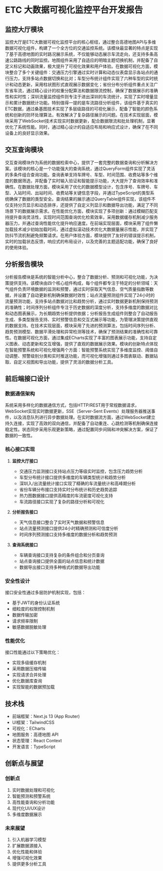 # ETC 大数据可视化监控平台开发报告

## 监控大厅模块

监控大厅是ETC大数据可视化监控平台的核心枢纽，通过整合高德地图API与多维数据可视化组件，构建了一个全方位的交通监控系统。该模块最显著的特点是实现了基于高德地图的实时路况展示系统，不仅能够动态展示车流走向，还支持多条高速公路路线的同时监控。地图组件采用了自适应的明暗主题切换机制，并配备了自定义标记和动画效果，极大提升了可视化效果和用户体验。在数据可视化方面，模块整合了多个关键组件：交通压力引擎通过实时计算和动态仪表盘显示各站点的通行压力，支持多站点数据切换和比对；车型分布统计组件实现了六种车型的实时统计和动态更新，采用柱状图形式直观展示数据变化；省份分布分析组件重点关注广东省车流，通过精心设计的权重分配算法和数据限流控制，确保了数据展示的准确性和实时性；深圳流量监控组件则专注于进出深圳的车流统计，实现了实时增量显示和累计数据统计功能。特别值得一提的是车流路径分析组件，该组件基于真实的ETC数据，通过桑基图技术实现了多层级路径的可视化展示，配备了智能的颜色系统和创新的防环处理算法，有效解决了复杂路径展示的问题。在技术实现层面，模块采用了WebSocket技术实现实时数据更新，配合数据限流和批处理机制，显著优化了系统性能。同时，通过精心设计的自适应布局和响应式设计，确保了在不同设备上的良好显示效果。

## 交互查询模块

交互查询模块作为系统的数据检索中心，提供了一套完整的数据查询和分析解决方案。该模块的核心是一个功能强大的查询系统，通过QueryForm组件实现了灵活的多条件组合查询功能。查询表单支持车牌号、车型、时间范围、收费站等多个维度的数据筛选，并配备了实时输入验证和智能提示功能，大大提升了查询效率和准确性。在数据处理方面，模块采用了优化的数据模型设计，包含序号、车牌号、车型、入站时间、出站时间、收费站等关键信息字段，并通过TypeScript的类型系统确保了数据的类型安全。查询结果的展示通过QueryTable组件实现，该组件不仅支持分页显示和动态排序，还提供了自定义列显示和数据导出功能，满足了不同场景下的数据展示需求。在性能优化方面，模块实现了多项创新：通过模糊匹配支持提升查询灵活性，实现时间范围查询优化检索效率，采用数据缓存机制减少服务器压力，并通过查询性能优化提升响应速度。在前端实现层面，模块采用了组件懒加载技术减少初始加载时间，通过虚拟滚动技术优化大数据量展示性能，并实现了防抖节流机制避免频繁请求。在用户体验方面，模块提供了友好的错误提示机制，实时的加载状态反馈，响应式的布局设计，以及完善的主题适配功能，确保了良好的使用体验。

## 分析报告模块

分析报告模块是系统的智能分析中心，整合了数据分析、预测和可视化功能，为决策提供支持。该模块由四个核心组件构成，每个组件都专注于特定的分析领域：天气组件负责环境数据的监测和预警，通过实时获取天气信息、空气质量指数等数据，并设置了自动更新机制确保数据时效性；站点流量预测组件实现了24小时的流量预测功能，支持多站点数据对比和趋势分析，通过实时数据更新机制保持预测的准确性；时间序列分析组件专注于历史数据的深度分析，支持多维度的数据对比和动态图表展示，为长期趋势分析提供依据；分析报告生成组件则整合了自动报告生成、多类型报告支持、实时预警信息和交互式展示等功能，为管理决策提供直观的数据支持。在技术实现层面，模块采用了先进的预测算法，包括时间序列分析、趋势预测模型、数据平滑处理和异常检测等技术，确保了预测结果的准确性和可靠性。在数据可视化方面，通过集成ECharts实现了丰富的图表展示功能，支持自定义图表、动态更新和交互增强，提供了直观的数据展示效果。模块的创新特点体现在智能预警系统和可视化增强两个方面：智能预警系统实现了多维度监控、阈值自动调整、预警级别分类和实时推送功能，而可视化增强则通过多图表联动、数据钻取、自定义视图和导出功能，提供了灵活的数据分析工具。

## 前后端接口设计

### 数据通信架构
系统采用多样化的数据通信方式，包括HTTP/REST用于常规数据请求，WebSocket实现实时数据更新，SSE（Server-Sent Events）处理服务器推送事件，以及消息队列进行异步数据处理。在实时数据流方面，通过WebSocket建立持久连接，实现了高效的双向通信，并配备了自动重连、心跳检测等机制确保连接稳定性。状态同步采用乐观更新策略，通过配置同步间隔和冲突解决方案，保证了数据的一致性。

### 核心接口实现
1. **监控大厅接口**
   - 交通压力监测接口支持站点压力等级实时监控，包含压力趋势分析
   - 车型分布统计接口提供多维度的车辆类型统计和趋势分析
   - 深圳入/出流量统计接口实现了精确的车流量统计和高峰期分析
   - 省份车辆分布接口支持实时分布统计和历史趋势追踪
   - 热力图数据接口提供高精度的车流密度可视化支持
   - 车流路径接口实现了复杂的路径分析和可视化

2. **分析报告接口**
   - 天气信息接口整合了实时天气数据和预警信息
   - 站点流量预测接口提供24小时精确预测和可信度分析
   - 时间序列预测接口支持多维度的数据分析和趋势预测

3. **查询系统接口**
   - 车辆查询接口支持复杂的条件组合和分页查询
   - 站点查询接口提供全面的站点信息和统计数据
   - 数据导出接口支持多种格式的数据导出功能

### 安全性设计
接口安全性通过多层防护机制实现，包括：
- 基于JWT的身份认证系统
- 细粒度的权限控制机制
- 数据传输加密
- 请求频率限制
- 敏感数据脱敏处理

### 性能优化
接口性能通过以下策略优化：
- 实现多级缓存机制
- 采用数据压缩传输
- 实现请求合并处理
- 优化数据库查询
- 实现智能的数据预加载

## 技术栈

- 前端框架：Next.js 13 (App Router)
- UI框架：TailwindCSS
- 可视化：ECharts
- 地图服务：高德地图 API
- 状态管理：React Context
- 开发语言：TypeScript

## 创新点与展望

### 创新点
1. 实时数据处理和可视化
2. 智能预测和预警系统
3. 高性能查询和分析功能
4. 现代化UI/UX设计
5. 多维度数据展示

### 未来展望
1. 引入机器学习模型
2. 扩展数据源接入
3. 优化性能和体验
4. 增强可视化效果
5. 提供更多分析工具
``` 